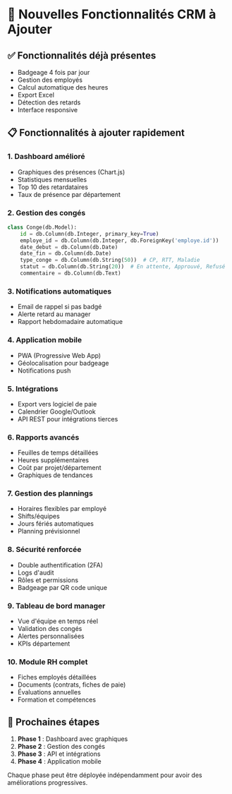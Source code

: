 # 🚀 Nouvelles Fonctionnalités CRM à Ajouter

## ✅ Fonctionnalités déjà présentes
- Badgeage 4 fois par jour
- Gestion des employés
- Calcul automatique des heures
- Export Excel
- Détection des retards
- Interface responsive

## 📋 Fonctionnalités à ajouter rapidement

### 1. **Dashboard amélioré**
- Graphiques des présences (Chart.js)
- Statistiques mensuelles
- Top 10 des retardataires
- Taux de présence par département

### 2. **Gestion des congés**
```python
class Conge(db.Model):
    id = db.Column(db.Integer, primary_key=True)
    employe_id = db.Column(db.Integer, db.ForeignKey('employe.id'))
    date_debut = db.Column(db.Date)
    date_fin = db.Column(db.Date)
    type_conge = db.Column(db.String(50))  # CP, RTT, Maladie
    statut = db.Column(db.String(20))  # En attente, Approuvé, Refusé
    commentaire = db.Column(db.Text)
```

### 3. **Notifications automatiques**
- Email de rappel si pas badgé
- Alerte retard au manager
- Rapport hebdomadaire automatique

### 4. **Application mobile**
- PWA (Progressive Web App)
- Géolocalisation pour badgeage
- Notifications push

### 5. **Intégrations**
- Export vers logiciel de paie
- Calendrier Google/Outlook
- API REST pour intégrations tierces

### 6. **Rapports avancés**
- Feuilles de temps détaillées
- Heures supplémentaires
- Coût par projet/département
- Graphiques de tendances

### 7. **Gestion des plannings**
- Horaires flexibles par employé
- Shifts/équipes
- Jours fériés automatiques
- Planning prévisionnel

### 8. **Sécurité renforcée**
- Double authentification (2FA)
- Logs d'audit
- Rôles et permissions
- Badgeage par QR code unique

### 9. **Tableau de bord manager**
- Vue d'équipe en temps réel
- Validation des congés
- Alertes personnalisées
- KPIs département

### 10. **Module RH complet**
- Fiches employés détaillées
- Documents (contrats, fiches de paie)
- Évaluations annuelles
- Formation et compétences

## 🎯 Prochaines étapes

1. **Phase 1** : Dashboard avec graphiques
2. **Phase 2** : Gestion des congés
3. **Phase 3** : API et intégrations
4. **Phase 4** : Application mobile

Chaque phase peut être déployée indépendamment pour avoir des améliorations progressives. 